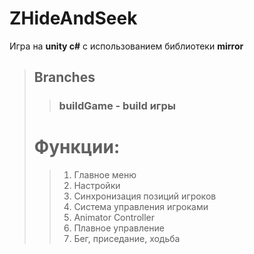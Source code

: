 # ZHideAndSeek
Игра на **unity c#** с использованием библиотеки **mirror**
>## Branches
>> ### buildGame - build игры
># Функции:
>>1. Главное меню
>>2. Настройки
>>3. Синхронизация позиций игроков
>>4. Система управления игроками
>>5. Animator Controller
>>6. Плавное управление
>>7. Бег, приседание, ходьба
